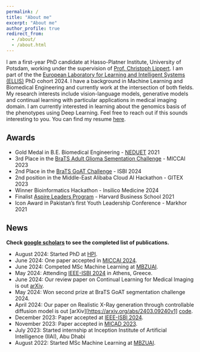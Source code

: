```yaml
---
permalink: /
title: "About me"
excerpt: "About me"
author_profile: true
redirect_from: 
  - /about/
  - /about.html
---
```


I am a first-year PhD candidate at Hasso-Platner Institute, University of Potsdam, working under the supervision of [Prof. Christoph Lippert](https://scholar.google.com/citations?user=RVl8TE0AAAAJ&hl=en). I am part of the the [European Laboratory for Learning and Intelligent Systems (ELLIS)](https://ellis.eu/) PhD cohort 2024. I have a background in Machine Learning and Biomedical Engineering and currently work at the intersection of both fields. My research interests include vision-language models, generative models and continual learning with particular applications in medical imaging domain. I am currently interested in learning about the genomics basis of the phenotypes using Deep Learning. Feel free to reach out if this sounds interesting to you. You can find my resume [here](https://drive.google.com/file/d/19cLQzcd_VXhKqv3tBAn5qaz6ajPWc7el/view?usp=sharing).


<!-- I am a Research Scientist and Manager at **[Google Zurich](https://research.google/people/FedericoTombari/)** (Switzerland), where I lead an applied research team in Computer Vision and Machine Learning across Mountain View, Zurich and Munich. I am also affiliated to the [Faculty of Computer Science](https://www.in.tum.de/startseite/) at **TU Munich** (Germany) as [lecturer](https://www.in.tum.de/campar/members/senior-research-scientists/federico-tombari/) (Privatdozent).  -->

<!-- An up-to-date list of publications is available at my [Google Scholar](https://scholar.google.de/citations?user=TFsE4BIAAAAJ&hl=en). My research activity has been mostly focused on different aspects of **3D computer vision**, such as 3D scene understanding, 3D object recognition, 3D reconstruction/modeling, SLAM. The fields of application of my research are mainly in **robotics, augmented reality, autonomous driving and healthcare**. I am currently particularly excited about unsupervised learning for visual data, Large Multimodal Models, neural radiance fields and scene graphs for scene understanding.  -->

## Awards

* Gold Medal in B.E. Biomedical Engineering - [NEDUET](https://www.neduet.edu.pk/) 2021
* 3rd Place in the [BraTS Adult Glioma Sementation Challenge](https://www.synapse.org/Synapse:syn51156910/wiki/627802) - MICCAI 2023
* 2nd Place in the [BraTS GoAT Challenge](https://www.synapse.org/Synapse:syn52939291/wiki/624518) - ISBI 2024
* 2nd position in the Middle-East Alibaba Cloud AI Hackathon - GITEX 2023
* Winner Bioinformatics Hackathon - Insilico Medicine 2024
* Finalist [Aspire Leaders Program](https://www.aspireleaders.org/) - Harvard Business School 2021
* Icon Award in Pakistan’s first Youth Leadership Conference - Markhor 2021

## News

**Check [google scholars](https://scholar.google.com/citations?user=qyAU-gEAAAAJ&hl=en) to see the completed list of publications.**

* August 2024: Started PhD at [HPI](https://hpi.de/).
* June 2024: One paper accepted in [MICCAI 2024]().
* June 2024: Competed MSc Machine Learning at [MBZUAI](https://mbzuai.ac.ae/).
* May 2024: Attending [IEEE-ISBI 2024](https://biomedicalimaging.org/2024/) in Athens, Greece.
* June 2024: Our review paper on Continual Learning for Medical Imaging is out [arXiv](https://arxiv.org/abs/2405.13482).
* May 2024: Won second prize at BraTS GoAT segmentation challenge 2024.
* April 2024: Our paper on Realistic X-Ray generation through controllable diffusion model is out [arXiv][https://arxiv.org/abs/2403.09240v1] [code](https://github.com/BioMedIA-MBZUAI/XReal).
* December 2023: Paper accepted at [IEEE-ISBI 2024](https://biomedicalimaging.org/2024/).
* November 2023: Paper accepted in [MICAD 2023](https://www.micad.org/).
* July 2023: Started internship at Inception Institute of Artificial Intelligence (IIAI), Abu Dhabi
* August 2022: Started MSc Machine Learning at [MBZUAI](https://mbzuai.ac.ae/).


<!-- 
* Aug 2023: 6 papers accepted at ICCV 2023 in Paris
* Jul 2023: Our next [Zurich Computer Vision Meetup](https://www.meetup.com/computervisionzurich/events/294328111/) will be on July 13 at Meta Zurich on "Building a digital world" 
* Feb 2023: 5 papers accepted at CVPR 2023 in Vancouver
* Jul 2022: 5 papers accepted at ECCV 2022
* May 2022: I am Area Chair for 3DV 2022
* Mar 2022: 6 papers accepted at CVPR 2022
* Feb 2022: I am Area Chair for ECCV 2022
* Jan 2022: I am Assoc. Editor for IROS 2022. 
* Oct 2021: I was awarded a [Neurips](https://nips.cc/Conferences/2021/) '21 Oustanding Reviewer award.
* Sep 2021: I was awarded an [ICCV '21](http://iccv2021.thecvf.com/) Outstanding Reviewer award.
* Sep 2021: I am Associate Editor for [ICRA '22](https://www.icra2022.org/)
* Aug 2021: 3 papers accepted at [ICCV '21](http://iccv2021.thecvf.com/).
* Jul 2021: I am Area Chair for [3DV '21](https://3dv2021.surrey.ac.uk/)
* Jun 2021: I was awarded a [CVPR '21](https://cvpr2021.thecvf.com/) Outstanding Reviewer award.
* Apr 2021: 4 papers accepted at [CVPR '21](https://cvpr2021.thecvf.com/).
* Mar 2021: 5 papers accepted at ICRA '21.
* Feb 2021: Keynote Speaker at VISIGRAPP 2021.
* Jul 2020: 5 papers accepted at [ECCV '20](https://eccv2020.eu/), 3 of which orals (2% acceptance rate).
* Jun 2020: 3 papers accepted at IROS '20 (1 with RAL).
* Mar 2020: My [TEDx talk](https://www.youtube.com/watch?v=MQ0sdYjUpDU) on deep learning and 3D computer vision is available online.
* Feb 2020: 2 papers accepted at [CVPR '20](https://cvpr2020.thecvf.com/).
* Aug 2019: 5 papers accepted at [ICCV '19](https://iccv2019.thecvf.com/), 2 of which orals (4.3% acceptance rate). -->
